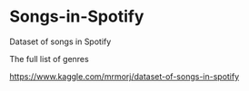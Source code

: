 # Songs-in-Spotify

Dataset of songs in Spotify

The full list of genres

https://www.kaggle.com/mrmorj/dataset-of-songs-in-spotify

